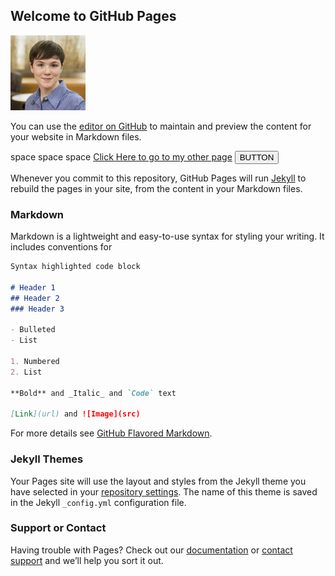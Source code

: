 ## Welcome to GitHub Pages



<img src="0.jfif" alt="0" width="120"/>


You can use the [editor on GitHub](https://github.com/FelicityDaniels/FelicityDaniels.github.io/edit/master/index.md) to maintain and preview the content for your website in Markdown files.


space               space               space
[Click Here to go to my other page](second_page.md)
<button onclick="document.location='second_page.md'">BUTTON</button>

Whenever you commit to this repository, GitHub Pages will run [Jekyll](https://jekyllrb.com/) to rebuild the pages in your site, from the content in your Markdown files.

### Markdown

Markdown is a lightweight and easy-to-use syntax for styling your writing. It includes conventions for

```markdown
Syntax highlighted code block

# Header 1
## Header 2
### Header 3

- Bulleted
- List

1. Numbered
2. List

**Bold** and _Italic_ and `Code` text

[Link](url) and ![Image](src)
```

For more details see [GitHub Flavored Markdown](https://guides.github.com/features/mastering-markdown/).

### Jekyll Themes

Your Pages site will use the layout and styles from the Jekyll theme you have selected in your [repository settings](https://github.com/FelicityDaniels/FelicityDaniels.github.io/settings). The name of this theme is saved in the Jekyll `_config.yml` configuration file.

### Support or Contact

Having trouble with Pages? Check out our [documentation](https://docs.github.com/categories/github-pages-basics/) or [contact support](https://github.com/contact) and we’ll help you sort it out.
